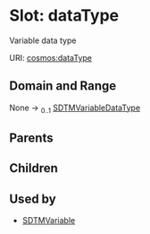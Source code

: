 
# Slot: dataType


Variable data type

URI: [cosmos:dataType](https://www.cdisc.org/cosmos/1-0dataType)


## Domain and Range

None &#8594;  <sub>0..1</sub> [SDTMVariableDataType](SDTMVariableDataType.md)

## Parents


## Children


## Used by

 * [SDTMVariable](SDTMVariable.md)
